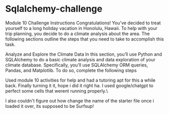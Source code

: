 # Sqlalchemy-challenge
Module 10 Challenge
Instructions
Congratulations! You've decided to treat yourself to a long holiday vacation in Honolulu, Hawaii. To help with your trip planning, you decide to do a climate analysis about the area. The following sections outline the steps that you need to take to accomplish this task.

Analyze and Explore the Climate Data
In this section, you’ll use Python and SQLAlchemy to do a basic climate analysis and data exploration of your climate database. Specifically, you’ll use SQLAlchemy ORM queries, Pandas, and Matplotlib. To do so, complete the following steps


Used module 10 activities for help and had a tutoring apt for this a while back. Finally turning it it, hope i did it right ha. I used google/chatgpt to perfect some cells that werent running properly.\

I also couldn't figure out how change the name of the starter file once i loaded it over, its supposed to be Surfsup!
